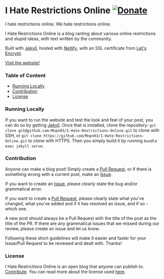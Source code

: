 # I Hate Restrictions Online [![Donate](https://img.shields.io/badge/Donate-PayPal-blue.svg?style=flat-square)](https://paypal.me/mnpn03/)

I hate restrictions online. We hate restrictions online.

I Hate Restrictions Online is a blog ranting about various online restrictions and stupid ideas, with text written by the community.

Built with [Jekyll](https://jekyllrb.com/), hosted with [Netlify](https://www.netlify.com/), with an SSL certificate from [Let's Encrypt](https://letsencrypt.org/).

[Visit the website!](https://i-hate-restrictions.online/)

### Table of Content
- [Running Locally](#running-locally)
- [Contribution](#contribution)
- [License](#license)

### Running Locally
If you want to run the website and test the look and feel of your post, you can do so by getting [Jekyll](https://jekyllrb.com/).
Once that is installed, clone the repository:
`git clone git@github.com:Mnpn03/I-Hate-Restrictions-Online.git` to clone with SSH, or
`git clone https://github.com/Mnpn03/I-Hate-Restrictions-Online.git` to clone with HTTPS.
Then you simply build it by running `bundle exec jekyll serve`.

### Contribution
Anyone can make a blog post! Simply create a [Pull Request](https://github.com/Mnpn03/I-Hate-Restrictions-Online/pulls), or if there is something wrong with a current post, make an [Issue](https://github.com/Mnpn03/I-Hate-Restrictions-Online/issues).

If you want to create an [Issue](https://github.com/Mnpn03/I-Hate-Restrictions-Online/issues), please clearly state the bug and/or grammatical error.

If you want to create a [Pull Request](https://github.com/Mnpn03/I-Hate-Restrictions-Online/pulls), please clearly state what you've changed, what you've added and if it has resolved an issue, and if so - which one.

A new post should always be a Pull Request with the title of the post as the title of the PR. If there are any grammatical issues that we missed during our review, please create an issue and let us know.

Following these short guidelines will make it easier and faster for your Issue/Pull Request to be reviewed and dealt with.
Thanks!

### License
I Hate Restrictions Online is an open blog that anyone can publish to. [Contribute](#contribution). You can read more about the license used [here](https://github.com/Mnpn03/I-Hate-Restrictions-Online/blob/master/LICENSE).
